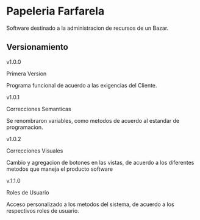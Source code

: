 # Papeleria Farfarela

Software destinado a la administracion de recursos de un Bazar.

Versionamiento
--------------

v1.0.0

Primera Version 

Programa funcional de acuerdo a las exigencias del Cliente.

v1.0.1

Correcciones Semanticas

Se renombraron variables, como metodos de acuerdo al estandar de programacion.

v1.0.2

Correcciones Visuales

Cambio y agregacion de botones en las vistas, de acuerdo a los diferentes metodos que maneja el producto software

v.1.1.0

Roles de Usuario

Acceso personalizado a los metodos del sistema, de acuerdo a los respectivos roles de usuario.
